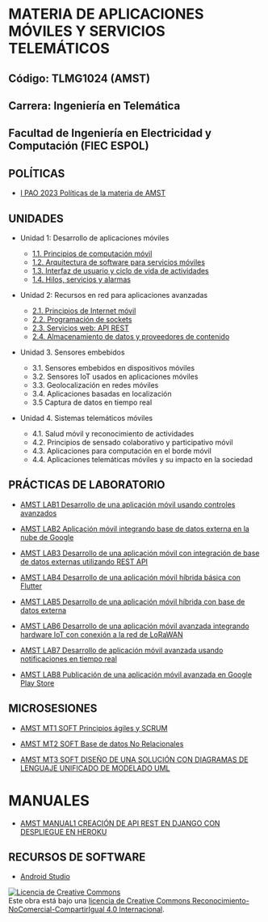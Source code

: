 # MATERIA DE APLICACIONES MÓVILES Y SERVICIOS TELEMÁTICOS
## Código: TLMG1024 (AMST)
## Carrera: Ingeniería en Telemática
## Facultad de Ingeniería en Electricidad y Computación (FIEC ESPOL)


## POLÍTICAS
* [I PAO 2023 Políticas de la materia de AMST](https://aulavirtual.espol.edu.ec/courses/19786/files/3518494/download?wrap=1)

## UNIDADES

* Unidad 1: Desarrollo de aplicaciones móviles
    * [1.1. Principios de computación móvil](unidades/unidad1/unidad1_1.md)
    * [1.2. Arquitectura de software para servicios móviles](unidades/unidad1/unidad1_2.md)
    * [1.3. Interfaz de usuario y ciclo de vida de actividades](unidades/unidad1/unidad1_3.md)
    * [1.4. Hilos, servicios y alarmas](unidades/unidad1/unidad1_4.md)

* Unidad 2: Recursos en red para aplicaciones avanzadas
    * [2.1. Principios de Internet móvil](unidades/unidad2/unidad2_1.md)
    * [2.2. Programación de sockets](unidades/unidad2/unidad2_2.md)
    * [2.3. Servicios web: API REST](unidades/unidad2/unidad2_3.md)
    * [2.4. Almacenamiento de datos y proveedores de contenido](unidades/unidad2/unidad2_4.md)

* Unidad 3. Sensores embebidos
    * 3.1. Sensores embebidos en dispositivos móviles
    * 3.2. Sensores IoT usados en aplicaciones móviles
    * 3.3. Geolocalización en redes móviles
    * 3.4. Aplicaciones basadas en localización
    * 3.5 Captura de datos en tiempo real

* Unidad 4. Sistemas telemáticos móviles
    * 4.1. Salud móvil y reconocimiento de actividades
    * 4.2. Principios de sensado colaborativo y participativo móvil
    * 4.3. Aplicaciones para computación en el borde móvil
    * 4.4. Aplicaciones telemáticas móviles y su impacto en la sociedad

## PRÁCTICAS DE LABORATORIO
* [AMST LAB1 Desarrollo de una aplicación móvil usando controles avanzados](laboratorios/laboratorio1.md)

* [AMST LAB2 Aplicación móvil integrando base de datos externa en la nube de Google](laboratorios/laboratorio2.md)

* [AMST LAB3 Desarrollo de una aplicación móvil con integración de base de datos externas utilizando REST API](laboratorios/laboratorio3.md)

* [AMST LAB4 Desarrollo de una aplicación móvil híbrida básica con Flutter](laboratorios/laboratorio4.md)

* [AMST LAB5 Desarrollo de una aplicación móvil híbrida con base de datos externa](laboratorios/laboratorio5.md)

* [AMST LAB6 Desarrollo de una aplicación móvil avanzada integrando hardware IoT con conexión a la red de LoRaWAN](laboratorios/laboratorio6.md)

* [AMST LAB7 Desarrollo de aplicación móvil avanzada usando notificaciones en tiempo real](laboratorios/laboratorio7.md)

* [AMST LAB8 Publicación de una aplicación móvil avanzada en Google Play Store](laboratorios/laboratorio8.md)


## MICROSESIONES
* [AMST MT1 SOFT Principios ágiles y SCRUM](microsesiones/microsesion1_software_scrum.md)

* [AMST MT2 SOFT Base de datos No Relacionales](microsesiones/microsesion2_software_noSQL.md)

* [AMST MT3 SOFT DISEÑO DE UNA SOLUCIÓN CON DIAGRAMAS DE LENGUAJE UNIFICADO DE MODELADO UML](microsesiones/microsesion3_software_uml.md)


# MANUALES
* [AMST MANUAL1 CREACIÓN DE API REST EN DJANGO CON DESPLIEGUE EN HEROKU](https://aulavirtual.espol.edu.ec/files/3695699/download?download_frd=1)

## RECURSOS DE SOFTWARE
- [Android Studio](https://developer.android.com/studio)

<a rel="license" href="http://creativecommons.org/licenses/by-nc-sa/4.0/"><img alt="Licencia de Creative Commons" style="border-width:0" src="https://i.creativecommons.org/l/by-nc-sa/4.0/88x31.png" /></a><br />Este obra está bajo una <a rel="license" href="http://creativecommons.org/licenses/by-nc-sa/4.0/">licencia de Creative Commons Reconocimiento-NoComercial-CompartirIgual 4.0 Internacional</a>.

<!-- Google tag (gtag.js) -->
<script async src="https://www.googletagmanager.com/gtag/js?id=G-711FMTCF19"></script>
<script>
  window.dataLayer = window.dataLayer || [];
  function gtag(){dataLayer.push(arguments);}
  gtag('js', new Date());

  gtag('config', 'G-711FMTCF19');
</script>




